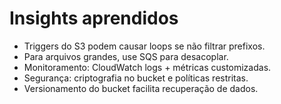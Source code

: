 # Insights aprendidos

- Triggers do S3 podem causar loops se não filtrar prefixos.
- Para arquivos grandes, use SQS para desacoplar.
- Monitoramento: CloudWatch logs + métricas customizadas.
- Segurança: criptografia no bucket e políticas restritas.
- Versionamento do bucket facilita recuperação de dados.
